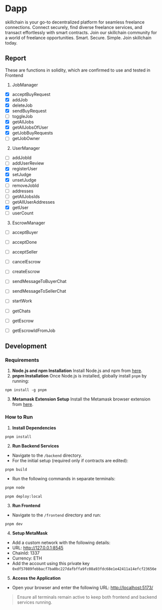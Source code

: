 
# Dapp
skillchain is your go-to decentralized platform for seamless freelance connections. Connect securely, find diverse freelance services, and transact effortlessly with smart contracts. Join our skillchain community for a world of freelance opportunities. Smart. Secure. Simple. Join skillchain today.

## Report
These are functions in solidity, which are confirmed to use and tested in Frontend

1. JobManager
- [x] acceptBuyRequest
- [x] addJob
- [x] deleteJob
- [x] sendBuyRequest
- [ ] toggleJob
- [x] getAllJobs
- [x] getAllJobsOfUser
- [x] getJobBuyRequests
- [ ] getJobOwner

2. UserManager
- [ ] addJobId
- [ ] addUserReview
- [x] registerUser
- [x] setJudge
- [x] unsetJudge
- [ ] removeJobId
- [ ] addresses
- [ ] getAllJobsIds
- [ ] getAllUserAddresses
- [x] getUser
- [ ] userCount

3. EscrowManager
- [ ] acceptBuyer
- [ ] acceptDone
- [ ] acceptSeller
- [ ] cancelEscrow
- [ ] createEscrow
- [ ] sendMessageToBuyerChat
- [ ] sendMessageToSellerChat
- [ ] startWork
- [ ] getChats
- [ ] getEscrow
- [ ] getEscrowIdFromJob




## Development
### Requirements
1.  **Node.js and npm Installation**
Install Node.js and npm from [here](https://nodejs.org/).
2.  **pnpm Installation**
Once Node.js is installed, globally install `pnpm` by running:
```
npm install -g pnpm
```
3.  **Metamask Extension Setup**
Install the Metamask browser extension from [here](https://metamask.io/download.html).
### How to Run
1.  **Install Dependencies**
```
pnpm install
```
2.  **Run Backend Services**
- Navigate to the `/backend` directory.
- For the initial setup (required only if contracts are edited):
```
pnpm build
```
- Run the following commands in separate terminals:
```bash
pnpm node
```
```
pnpm deploy:local
```
3.  **Run Frontend**
- Navigate to the `/frontend` directory and run:
```
pnpm dev
```
4.  **Setup MetaMask**
- Add a custom network with the following details:
- URL: http://127.0.0.1:8545
- ChainId: 1337
- Currency: ETH
- Add the account using this private key `0xdf57089febbacf7ba0bc227dafbffa9fc08a93fdc68e1e42411a14efcf23656e`
5.  **Access the Application**
- Open your browser and enter the following URL:
[http://localhost:5173/](http://localhost:5173/)
> Ensure all terminals remain active to keep both frontend and backend services running.
